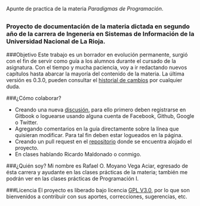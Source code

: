 Apunte de practica de la materia *Paradigmas de Programación*.
##
### Proyecto de documentación de la materia dictada en segundo año de la carrera de Ingenería en Sistemas de Información de la Universidad Nacional de La Rioja.

###Objetivo
Este trabajo es un borrador en evolución permanente, surgió con el fin de servir como guía a los alumnos durante el cursado de la asignatura. Con el tiempo y mucha paciencia, voy a ir redactando nuevos capítulos hasta abarcar la mayoría del contenido de la materia.
La última versión es 0.3.0, pueden consultar el [historial de cambios](https://github.com/rmoyano/paradigmas/blob/master/changelog.md "Historial de cambios") por cualquier duda.

###¿Cómo colaborar?
- Creando una nueva [discusión](https://www.gitbook.com/book/rmoyano/paradigmas/discussions), para ello primero deben registrarse en Gitbook o loguearse usando alguna cuenta de Facebook, Github, Google o Twitter. 
- Agregando comentarios en la guía directamente sobre la línea que quisieran modificar. Para tal fin deben estar logueados en la página. 
- Creando un pull request en el [repositorio](https://github.com/rmoyano/paradigmas "Repositorio") donde se encuentra alojado el proyecto. 
- En clases hablando Ricardo Maldonado o conmigo.

###¿Quién soy?
Mi nombre es Rafael O. Moyano Vega Aciar, egresado de ésta carrera y ayudante en las clases prácticas de la materia; también me podrán ver en las clases prácticas de Programación I.

###Licencia
El proyecto es liberado bajo licencia [GPL V3.0](http://www.gnu.org/licenses/gpl-3.0.html "Licencia"), por lo que son bienvenidos a contribuir con sus aportes, correcciones, sugerencias, etc.


